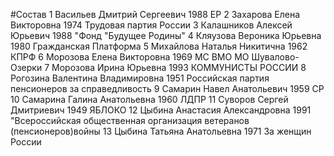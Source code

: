 #Состав
1 Васильев Дмитрий Сергеевич 1988 ЕР
2 Захарова Елена Викторовна 1974 Трудовая партия России
3 Калашников Алексей Юрьевич 1988 \"Фонд \"Будущее Родины\"
4 Кляузова Вероника Юрьевна 1980 Гражданская Платформа
5 Михайлова Наталья Никитична 1962 КПРФ
6 Морозова Елена Викторовна 1969 МС ВМО МО Шувалово-Озерки
7 Морозова Ирина Юрьевна 1993 КОММУНИСТЫ РОССИИ
8 Рогозина Валентина Владимировна 1951 Российская партия пенсионеров за справедливость
9 Самарин Навел Анатольевич 1959 СР
10 Самарина Галина Анатольевна 1960 ЛДПР
11 Суворов Сергей Дмитриевич 1949 ЯБЛОКО
12 Цыбина Анастасия Александровна 1991 \"Всероссийская общественная организация ветеранов (пенсионеров)войны
13 Цыбина Татьяна Анатольевна 1971 За женщин России
